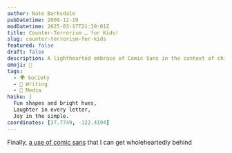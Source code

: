 ```yaml
---
author: Nate Barksdale
pubDatetime: 2009-12-19
modDatetime: 2025-03-17T21:39:01Z
title: Counter-Terrorism … for Kids!
slug: counter-terrorism-for-kids
featured: false
draft: false
description: A lighthearted embrace of Comic Sans in the context of children's content.
emoji: 🎨
tags:
  - 🌍 Society
  - 📝 Writing
  - 📰 Media
haiku: |
  Fun shapes and bright hues,  
  Laughter in every letter,  
  Joy in the simple.
coordinates: [37.7749, -122.4194]
---
```


Finally, [a use of comic sans](http://www.nctc.gov/kids/kids.html) that I can get wholeheartedly behind
